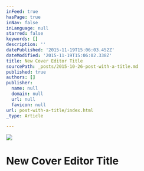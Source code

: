 ```yaml
---
inFeed: true
hasPage: true
inNav: false
inLanguage: null
starred: false
keywords: []
description: ''
datePublished: '2015-11-19T15:06:03.452Z'
dateModified: '2015-11-19T15:06:02.338Z'
title: New Cover Editor Title
sourcePath: _posts/2015-10-26-post-with-a-title.md
published: true
authors: []
publisher:
  name: null
  domain: null
  url: null
  favicon: null
url: post-with-a-title/index.html
_type: Article

---
```

![](https://the-grid-user-content.s3-us-west-2.amazonaws.com/f61a6bd8-246c-4c16-8620-bddcb0a18dd7.png)

# New Cover Editor Title